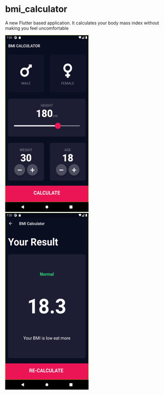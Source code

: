 # bmi_calculator

A new Flutter based application. 
It calculates your body mass index without making you feel uncomfortable

<img src=images/ss1.png width="270" height="570">    <img src=images/ss2.png width="270" height="570">
